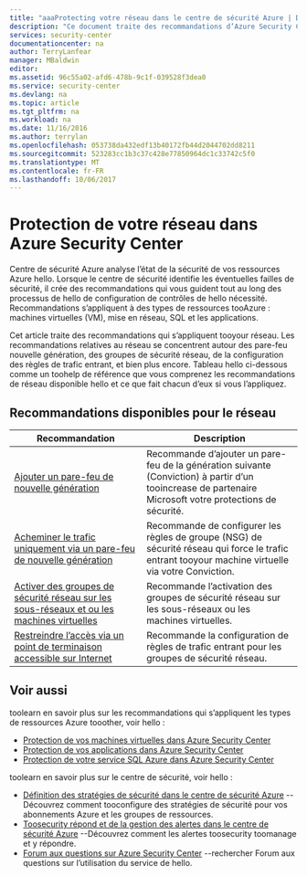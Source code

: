 ```yaml
---
title: "aaaProtecting votre réseau dans le centre de sécurité Azure | Documents Microsoft"
description: "Ce document traite des recommandations d’Azure Security Center qui peuvent vous aider à protéger votre réseau Azure et à rester en conformité avec les stratégies de sécurité."
services: security-center
documentationcenter: na
author: TerryLanfear
manager: MBaldwin
editor: 
ms.assetid: 96c55a02-afd6-478b-9c1f-039528f3dea0
ms.service: security-center
ms.devlang: na
ms.topic: article
ms.tgt_pltfrm: na
ms.workload: na
ms.date: 11/16/2016
ms.author: terrylan
ms.openlocfilehash: 053738da432edf13b40172fb44d2044702dd8211
ms.sourcegitcommit: 523283cc1b3c37c428e77850964dc1c33742c5f0
ms.translationtype: MT
ms.contentlocale: fr-FR
ms.lasthandoff: 10/06/2017
---
```

# <a name="protecting-your-network-in-azure-security-center"></a>Protection de votre réseau dans Azure Security Center
Centre de sécurité Azure analyse l’état de la sécurité de vos ressources Azure hello. Lorsque le centre de sécurité identifie les éventuelles failles de sécurité, il crée des recommandations qui vous guident tout au long des processus de hello de configuration de contrôles de hello nécessité.  Recommandations s’appliquent à des types de ressources tooAzure : machines virtuelles (VM), mise en réseau, SQL et les applications.

Cet article traite des recommandations qui s’appliquent tooyour réseau.  Les recommandations relatives au réseau se concentrent autour des pare-feu nouvelle génération, des groupes de sécurité réseau, de la configuration des règles de trafic entrant, et bien plus encore.  Tableau hello ci-dessous comme un toohelp de référence que vous comprenez les recommandations de réseau disponible hello et ce que fait chacun d’eux si vous l’appliquez.

## <a name="available-network-recommendations"></a>Recommandations disponibles pour le réseau
| Recommandation | Description |
| --- | --- |
| [Ajouter un pare-feu de nouvelle génération](security-center-add-next-generation-firewall.md) |Recommande d’ajouter un pare-feu de la génération suivante (Conviction) à partir d’un tooincrease de partenaire Microsoft votre protections de sécurité. |
| [Acheminer le trafic uniquement via un pare-feu de nouvelle génération](security-center-add-next-generation-firewall.md#route-traffic-through-ngfw-only) |Recommande de configurer les règles de groupe (NSG) de sécurité réseau qui force le trafic entrant tooyour machine virtuelle via votre Conviction. |
| [Activer des groupes de sécurité réseau sur les sous-réseaux et ou les machines virtuelles](security-center-enable-network-security-groups.md) |Recommande l’activation des groupes de sécurité réseau sur les sous-réseaux ou les machines virtuelles. |
| [Restreindre l’accès via un point de terminaison accessible sur Internet](security-center-restrict-access-through-internet-facing-endpoints.md) |Recommande la configuration de règles de trafic entrant pour les groupes de sécurité réseau. |

## <a name="see-also"></a>Voir aussi
toolearn en savoir plus sur les recommandations qui s’appliquent les types de ressources Azure tooother, voir hello :

* [Protection de vos machines virtuelles dans Azure Security Center](security-center-virtual-machine-recommendations.md)
* [Protection de vos applications dans Azure Security Center](security-center-application-recommendations.md)
* [Protection de votre service SQL Azure dans Azure Security Center](security-center-sql-service-recommendations.md)

toolearn en savoir plus sur le centre de sécurité, voir hello :

* [Définition des stratégies de sécurité dans le centre de sécurité Azure](security-center-policies.md) --Découvrez comment tooconfigure des stratégies de sécurité pour vos abonnements Azure et les groupes de ressources.
* [Toosecurity répond et de la gestion des alertes dans le centre de sécurité Azure](security-center-managing-and-responding-alerts.md) --Découvrez comment les alertes toosecurity toomanage et y répondre.
* [Forum aux questions sur Azure Security Center](security-center-faq.md) --rechercher Forum aux questions sur l’utilisation du service de hello.
